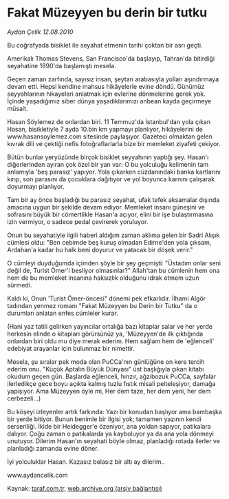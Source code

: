 # Fakat Müzeyyen bu derin bir tutku

*Aydan Çelik 12.08.2010*

<div class="yazi"><p>Bu coğrafyada bisiklet ile seyahat etmenin tarihi çoktan bir asrı geçti.</p>
<p>Amerikalı Thomas Stevens, San Francisco'da başlayıp, Tahran'da bitirdiği seyahatine 1890'da başlamıştı mesela.</p>
<p>Geçen zaman zarfında, sayısız insan, şeytan arabasıyla yolları aşındırmaya devam etti. Hepsi kendine mahsus hikâyelerle evine döndü. Günümüz seyyahlarının hikayeleri anlatmak için evlerine dönmelerine gerek yok. İçinde yaşadığımız siber dünya yaşadıklarımızı anbean kayda geçirmeye müsait.</p>
<p>Hasan Söylemez de onlardan biri. 11 Temmuz'da İstanbul'dan yola çıkan Hasan, bisikletiyle 7 ayda 10.bin km yapmayı planlıyor, hikâyelerini de www.hasansoylemez.com sitesinde paylaşıyor. Gazeteci olmaktan gelen kıvrak dili ve çektiği nefis fotoğraflarlarla bize bir memleket ziyafeti çekiyor.</p>
<p>Bütün bunlar yeryüzünde birçok bisiklet seyyahının yaptığı şey. Hasan'ı diğerlerinden ayıran çok özel bir yan var: O bu yolculuğu kelimenin tam anlamıyla 'beş parasız' yapıyor. Yola çıkarken cüzdanındaki banka kartlarını kırıp, son parasını da çocuklara dağıtıyor ve yol boyunca karnını çalışarak doyurmayı planlıyor.</p>
<p>Tam bir ay önce başladığı bu parasız seyahat, ufak tefek aksamalar dışında amacına uygun bir şekilde devam ediyor. Memleket insanı güneşini ve sofrasını büyük bir cömertlikle Hasan'a açıyor, elini bir işe bulaştırmasına izin vermiyor, o sadece pedal çevirerek yoruluyor.</p>
<p>Onun bu seyahatiyle ilgili haberi aldığım zaman aklıma gelen bir Sadri Alışık cümlesi oldu: "Ben cebimde beş kuruş olmadan Edirne'den yola çıksam, Ardahan'a kadar bu halk beni doyurur ve yatacak bir döşek verir."</p>
<p>O cümleyi duyduğumda içimden şöyle bir şey geçmişti: "Üstadım onlar seni değil de, Turist Ömer'i besliyor olmasınlar?" Allah'tan bu cümlenin hem ona hem de bu memleket insanına haksızlık olduğunu idrak etmem uzun sürmedi.</p>
<p>Kaldı ki, Onun 'Turist Ömer-öncesi" dönemi pek efkarlıdır. İlhami Algör tadından yenmez romanı "Fakat Müzeyyen bu Derin bir Tutku" da o durumları anlatan enfes cümleler kurar.</p>
<p>(Hani yaz tatili gelirken yayıncılar ortalığa bazı kitaplar salar ve her yerde herkesin elinde o kitapları görürsünüz ya, 'Müzeyyen'de ilk çıktığında onlardan biri oldu mu diye merak ederim. Hem sağlam hem de 'eğlenceli' edebiyat arayanlar için bulunmaz bir nimettir.</p>
<p>Mesela, şu sıralar pek moda olan PuCCa'nın günlüğüne on kere tercih ederim onu. "Küçük Aptalın Büyük Dünyası" üst başlığıyla çıkan kitabı okudum geçen gün. Başlarda eğlenceli, hınzır, ağzıbozuk PuCCa, sayfalar ilerledikçe gece boyu açıkta kalmış tuzlu fıstık misali pelteleşiyor, damağa yapışıyor. Ama Müzeyyen öyle mi, Her dem taze, her dem yeni, her dem cerbezeli...)</p>
<p>Bu köşeyi izleyenler artık farkında: Yazı bir konudan başlıyor ama bambaşka bir yerde bitiyor. Bunun benimle bir ilgisi yok; tamamen yazının kendi serseriliği. İkide bir Heidegger'e özeniyor, ana yoldan sapıyor, patikalara dalıyor. Çoğu zaman o patikalarda ya kayboluyor ya da ana yola dönmeyi unutuyor. Dilerim Hasan'ın seyahati böyle olmaz, planladığı rotada ilerler ve planladığı zamanda evine döner.</p>
<p>İyi yolculuklar Hasan. Kazasız belasız bir altı ay dilerim..</p>
<p>www.aydancelik.com</p></div>

Kaynak: [taraf.com.tr](http://www.taraf.com.tr:80/aydan-celik/makale-fakat-muzeyyen-bu-derin-bir-tutku.htm), [web.archive.org (arşiv bağlantısı)](http://web.archive.org/web/20100816153118/http://www.taraf.com.tr:80/aydan-celik/makale-fakat-muzeyyen-bu-derin-bir-tutku.htm)
